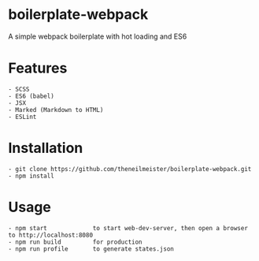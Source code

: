 # boilerplate-webpack
A simple webpack boilerplate with hot loading and ES6


# Features

	- SCSS
	- ES6 (babel)
	- JSX
	- Marked (Markdown to HTML)
	- ESLint


# Installation

	- git clone https://github.com/theneilmeister/boilerplate-webpack.git
	- npm install


# Usage

	- npm start 			to start web-dev-server, then open a browser to http://localhost:8080
	- npm run build 		for production
	- npm run profile 		to generate states.json
